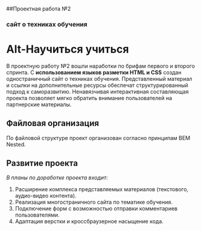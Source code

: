 ##Проектная работа №2 

### сайт о техниках обучения 

# Alt-Научиться учиться 

В проектную работу №2 вошли наработки по брифам первого и второго спринта.
С **использованием языков разметки HTML и CSS** создан одностраничный сайт о техниках обучения.
Представленный материал и ссылки на дополнительные ресурсы обеспечат структурированный подход 
к саморазвитию. Ненавязчивая интерактивная составляющая проекта позволяет мягко обратить 
внимание пользователей на партнерские материалы.

## Файловая организация

По файловой структуре проект организован согласно принципам BEM Nested.

## Развитие проекта

_В_ _планы_ _по_ _доработке_ _проекта_ _входит:_
1. Расширение комплекса представляемых материалов (текстового, аудио-видео контента).
2. Реализация многостраничного сайта по тематике обучения.
3. Подключение форм с возможностью отправки комментариев пользователями.
4. Адаптация верстки и кроссбраузерное насыщение кода.